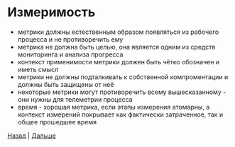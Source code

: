 # Измеримость

- метрики должны естественным образом появляться из рабочего процесса и не противоречить ему
- метрика не должна быть целью, она является одним из средств мониторинга и анализа прогресса
- контекст применимости метрики должен быть чётко обозначен и иметь смысл
- метрики не должны подталкивать к собственной компроментации и должны быть защищены от неё
- некоторые метрики могут противоречить всему вышесказанному - они нужны для телеметрии процесса
- время - хорошая метрика, если этапы измерения атомарны, а контекст измерений покрывает как фактически затраченное, так и общее прошедшее время

[Назад](../005-formalization/README.md) | [Дальше](../007-decomposition/README.md)

